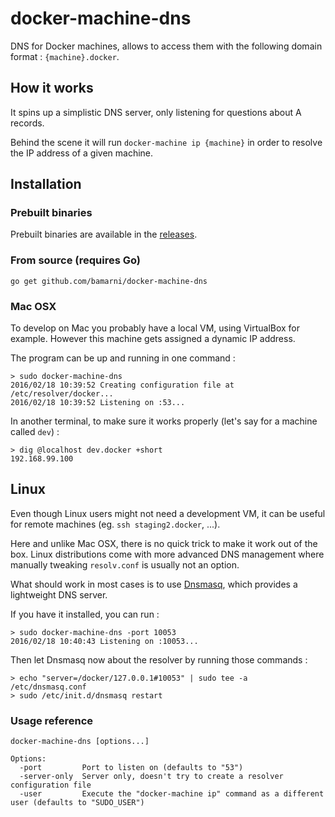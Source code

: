 # docker-machine-dns

DNS for Docker machines, allows to access them with the following domain format : `{machine}.docker`.

## How it works

It spins up a simplistic DNS server, only listening for questions about A records.

Behind the scene it will run `docker-machine ip {machine}` in order to resolve the IP address of a given machine.

## Installation

### Prebuilt binaries

Prebuilt binaries are available in the [releases](https://github.com/bamarni/docker-machine-dns/releases).

### From source (requires Go)

    go get github.com/bamarni/docker-machine-dns

### Mac OSX

To develop on Mac you probably have a local VM, using VirtualBox for example.
However this machine gets assigned a dynamic IP address.

The program can be up and running in one command :

    > sudo docker-machine-dns
    2016/02/18 10:39:52 Creating configuration file at /etc/resolver/docker...
    2016/02/18 10:39:52 Listening on :53...

In another terminal, to make sure it works properly (let's say for a machine called `dev`) :

    > dig @localhost dev.docker +short
    192.168.99.100

## Linux

Even though Linux users might not need a development VM, it can be useful for remote machines
(eg. `ssh staging2.docker`, ...).

Here and unlike Mac OSX, there is no quick trick to make it work out of the box. Linux distributions come
with more advanced DNS management where manually tweaking `resolv.conf` is usually not an option.

What should work in most cases is to use [Dnsmasq](http://www.thekelleys.org.uk/dnsmasq/doc.html),
which provides a lightweight DNS server.

If you have it installed, you can run :

    > sudo docker-machine-dns -port 10053
    2016/02/18 10:40:43 Listening on :10053...

Then let Dnsmasq now about the resolver by running those commands :

    > echo "server=/docker/127.0.0.1#10053" | sudo tee -a /etc/dnsmasq.conf
    > sudo /etc/init.d/dnsmasq restart

### Usage reference

    docker-machine-dns [options...]

    Options:
      -port         Port to listen on (defaults to "53")
      -server-only  Server only, doesn't try to create a resolver configuration file
      -user         Execute the "docker-machine ip" command as a different user (defaults to "SUDO_USER")
